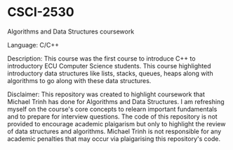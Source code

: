 # CSCI-2530
Algorithms and Data Structures coursework

Language: C/C++

Description:
This course was the first course to introduce C++ to introductory ECU Computer Science students. This course highlighted introductory data structures like lists, stacks, queues, heaps along with algorithms to go along with these data structures.

Disclaimer:
This repository was created to highlight coursework that Michael Trinh has done for Algorithms and Data Structures. I am refreshing myself on the course's core concepts to relearn important fundamentals and to prepare for interview questions. The code of this repository is not provided to encourage academic plaigarism but only to highlight the review of data structures and algorithms. Michael Trinh is not responsible for any academic penalties that may occur via plaigarising this repository's code.


